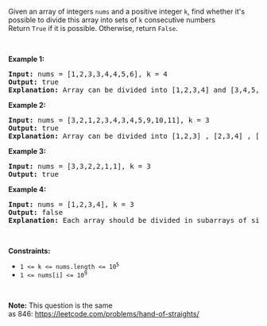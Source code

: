 <div><p>Given an array of integers <code>nums</code> and a positive integer <code>k</code>, find whether it's possible to divide this array into sets of <code>k</code> consecutive numbers<br>
Return <code>True</code> if it is possible.<strong> </strong>Otherwise, return <code>False</code>.</p>

<p>&nbsp;</p>
<p><strong>Example 1:</strong></p>

<pre><strong>Input:</strong> nums = [1,2,3,3,4,4,5,6], k = 4
<strong>Output:</strong> true
<strong>Explanation:</strong> Array can be divided into [1,2,3,4] and [3,4,5,6].
</pre>

<p><strong>Example 2:</strong></p>

<pre><strong>Input:</strong> nums = [3,2,1,2,3,4,3,4,5,9,10,11], k = 3
<strong>Output:</strong> true
<strong>Explanation:</strong> Array can be divided into [1,2,3] , [2,3,4] , [3,4,5] and [9,10,11].
</pre>

<p><strong>Example 3:</strong></p>

<pre><strong>Input:</strong> nums = [3,3,2,2,1,1], k = 3
<strong>Output:</strong> true
</pre>

<p><strong>Example 4:</strong></p>

<pre><strong>Input:</strong> nums = [1,2,3,4], k = 3
<strong>Output:</strong> false
<strong>Explanation:</strong> Each array should be divided in subarrays of size 3.
</pre>

<p>&nbsp;</p>
<p><strong>Constraints:</strong></p>

<ul>
	<li><code>1 &lt;= k &lt;= nums.length &lt;= 10<sup>5</sup></code></li>
	<li><code>1 &lt;= nums[i] &lt;= 10<sup>9</sup></code></li>
</ul>

<p>&nbsp;</p>
<strong>Note:</strong> This question is the same as&nbsp;846:&nbsp;<a href="https://leetcode.com/problems/hand-of-straights/" target="_blank">https://leetcode.com/problems/hand-of-straights/</a></div>